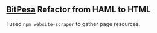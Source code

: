 ## [BitPesa](https://www.bitpesa.co/) Refactor from HAML to HTML

I used `npm website-scraper` to gather page resources.
